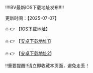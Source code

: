 ‼️‼️BV最新IOS下载地址发布‼️‼️

更新时间：【2025-07-07】

🔥 👉 【[IOS下载地址](https://app-asia.ruihejade.com/flyapp.com/BVh5.mobileconfig)】 

🔥 👉 【[安卓下载地址1](https://app.cvzawt7i7opl.com/)】

🔥 👉 【[安卓下载地址2](https://cosfdjdjnd.cnzyzl.cn/Dos/d/c/qjedSwu8LweKGNLK)】


‼️重要提醒‼️请立即收藏本页面，避免走丢！
